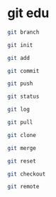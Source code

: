 # git edu

```bash
git branch
```

```bash
git init
```

```bash
git add
```

```bash
git commit
```

```bash
git push
```

```bash
git status
```

```bash
git log
```


```bash
git pull
```

```bash
git clone
```


```bash
git merge
```

```bash
git reset
```

```bash
git checkout
```

```bash
git remote
```


